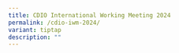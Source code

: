 ```yaml
---
title: CDIO International Working Meeting 2024
permalink: /cdio-iwm-2024/
variant: tiptap
description: ""
---
```

